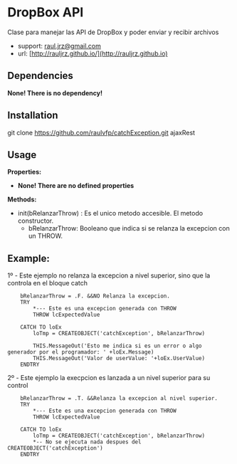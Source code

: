 # DropBox API

Clase para manejar las API de DropBox y poder enviar y recibir archivos

* support: raul.jrz@gmail.com
* url: [http://rauljrz.github.io/](http://rauljrz.github.io)


## Dependencies
**None! There is no dependency!**

## Installation
git clone https://github.com/raulvfp/catchException.git ajaxRest


## Usage
**Properties:**
- **None! There are no defined properties**

**Methods:**
- init(bRelanzarThrow) : Es el unico metodo accesible. El metodo constructor.
    + bRelanzarThrow: Booleano que indica si se relanza la excepcion con un THROW.

## Example:
1º - Este ejemplo no relanza la excepcion a nivel superior, sino que la controla en el bloque catch
```
    bRelanzarThrow = .F. &&NO Relanza la excepcion.
    TRY 
        *--- Este es una excepcion generada con THROW
        THROW lcExpectedValue 

    CATCH TO loEx
        loTmp = CREATEOBJECT('catchException', bRelanzarThrow)
        
        THIS.MessageOut('Esto me indica si es un error o algo generador por el programador: ' +loEx.Message)
        THIS.MessageOut('Valor de userValue: '+loEx.UserValue)
    ENDTRY

```

2º - Este ejemplo la execpcion es lanzada a un nivel superior para su control
```
    bRelanzarThrow = .T. &&Relanza la excepcion al nivel superior.
    TRY 
        *--- Este es una excepcion generada con THROW
        THROW lcExpectedValue 

    CATCH TO loEx
        loTmp = CREATEOBJECT('catchException', bRelanzarThrow)
        *-- No se ejecuta nada despues del CREATEOBJECT('catchException')
    ENDTRY

```

